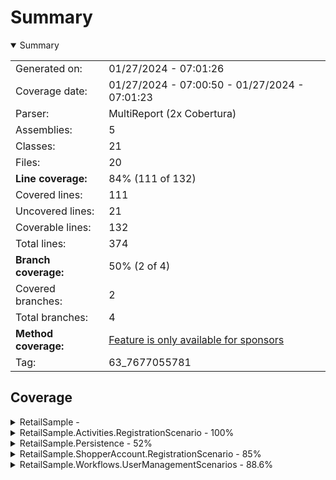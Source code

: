 # Summary
<details open><summary>Summary</summary>

|||
|:---|:---|
| Generated on: | 01/27/2024 - 07:01:26 |
| Coverage date: | 01/27/2024 - 07:00:50 - 01/27/2024 - 07:01:23 |
| Parser: | MultiReport (2x Cobertura) |
| Assemblies: | 5 |
| Classes: | 21 |
| Files: | 20 |
| **Line coverage:** | 84% (111 of 132) |
| Covered lines: | 111 |
| Uncovered lines: | 21 |
| Coverable lines: | 132 |
| Total lines: | 374 |
| **Branch coverage:** | 50% (2 of 4) |
| Covered branches: | 2 |
| Total branches: | 4 |
| **Method coverage:** | [Feature is only available for sponsors](https://reportgenerator.io/pro) |
| Tag: | 63_7677055781 |

</details>

## Coverage
<details><summary>RetailSample - </summary>

|**Name**|**Line**|**Branch**|
|:---|---:|---:|
|**RetailSample**|****|****|

</details>
<details><summary>RetailSample.Activities.RegistrationScenario - 100%</summary>

|**Name**|**Line**|**Branch**|
|:---|---:|---:|
|**RetailSample.Activities.RegistrationScenario**|**100%**|****|
|RetailSample.Activities.RegistrationScenario.RegistrationActivity|100%||
|RetailSample.Activities.RegistrationScenario.RegistrationActivityState|100%||
|RetailSample.Activities.RegistrationScenario.RegistrationStateInitialiser|100%||
|RetailSample.Activities.RegistrationScenario.RegistrationStateTransformer|100%||
|RetailSample.Activities.RegistrationScenario.RegistrationStateValidator|100%||

</details>
<details><summary>RetailSample.Persistence - 52%</summary>

|**Name**|**Line**|**Branch**|
|:---|---:|---:|
|**RetailSample.Persistence**|**52%**|****|
|RetailSample.Persistence.Entities.ShoppingCartEntity|0%||
|RetailSample.Persistence.Entities.StoreEntity|0%||
|RetailSample.Persistence.Entities.TenantEntity|0%||
|RetailSample.Persistence.Entities.UserEntity|100%||
|RetailSample.Persistence.Entities.WeatherForecastEntityConfiguration|100%||
|RetailSample.Persistence.RetailSampleDbContext|57.1%||

</details>
<details><summary>RetailSample.ShopperAccount.RegistrationScenario - 85%</summary>

|**Name**|**Line**|**Branch**|
|:---|---:|---:|
|**RetailSample.ShopperAccount.RegistrationScenario**|**85%**|****|
|RetailSample.ShopperAccount.RegistrationScenario.InitiateAccount.InitiateAc<br/>countActivity|100%||
|RetailSample.ShopperAccount.RegistrationScenario.InitiateAccount.InitiateAc<br/>countState|0%||
|RetailSample.ShopperAccount.RegistrationScenario.RegistrationWorkflow|100%||
|RetailSample.ShopperAccount.RegistrationScenario.RegistrationWorkflowState|75%||

</details>
<details><summary>RetailSample.Workflows.UserManagementScenarios - 88.6%</summary>

|**Name**|**Line**|**Branch**|
|:---|---:|---:|
|**RetailSample.Workflows.UserManagementScenarios**|**88.6%**|**50%**|
|RetailSample.Workflows.UserManagementScenarios.DependencyInversionExtension<br/>s|100%||
|RetailSample.Workflows.UserManagementScenarios.NewUserWorkflow|85%|50%|
|RetailSample.Workflows.UserManagementScenarios.NewUserWorkflowParameters|100%||
|RetailSample.Workflows.UserManagementScenarios.NewUserWorkflowRepository|90.4%|50%|
|RetailSample.Workflows.UserManagementScenarios.NewUserWorkflowState|50%||
|RetailSample.Workflows.UserManagementScenarios.Specifications.GetUserEntity<br/>Specification|100%||

</details>
